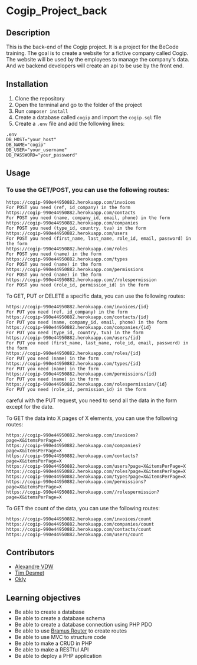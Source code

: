 # Cogip_Project_back

## Description

This is the back-end of the Cogip project. It is a project for the BeCode training. The goal is to create a website for a fictive company called Cogip. The website will be used by the employees to manage the company's data. And we backend developers will create an api to be use by the front end.

## Installation

1. Clone the repository
2. Open the terminal and go to the folder of the project
3. Run `composer install`
4. Create a database called `cogip` and import the `cogip.sql` file
5. Create a `.env` file and add the following lines:

```
.env
DB_HOST="your_host"
DB_NAME="cogip"
DB_USER="your_username"
DB_PASSWORD="your_password"
```

## Usage

### To use the GET/POST, you can use the following routes:

```
https://cogip-990e44950882.herokuapp.com/invoices
For POST you need (ref, id_company) in the form
https://cogip-990e44950882.herokuapp.com/contacts
For POST you need (name, company_id, email, phone) in the form
https://cogip-990e44950882.herokuapp.com/companies
For POST you need (type_id, country, tva) in the form
https://cogip-990e44950882.herokuapp.com/users
For POST you need (first_name, last_name, role_id, email, password) in the form
https://cogip-990e44950882.herokuapp.com/roles
For POST you need (name) in the form
https://cogip-990e44950882.herokuapp.com/types
For POST you need (name) in the form
https://cogip-990e44950882.herokuapp.com/permissions
For POST you need (name) in the form
https://cogip-990e44950882.herokuapp.com//rolespermission
For POST you need (role_id, permission_id) in the form
```

To GET, PUT or DELETE a specific data, you can use the following routes:

```
https://cogip-990e44950882.herokuapp.com/invoices/{id}
For PUT you need (ref, id_company) in the form
https://cogip-990e44950882.herokuapp.com/contacts/{id}
For PUT you need (name, company_id, email, phone) in the form
https://cogip-990e44950882.herokuapp.com/companies/{id}
For PUT you need (type_id, country, tva) in the form
https://cogip-990e44950882.herokuapp.com/users/{id}
For PUT you need (first_name, last_name, role_id, email, password) in the form
https://cogip-990e44950882.herokuapp.com/roles/{id}
For PUT you need (name) in the form
https://cogip-990e44950882.herokuapp.com/types/{id}
For PUT you need (name) in the form
https://cogip-990e44950882.herokuapp.com/permissions/{id}
For PUT you need (name) in the form
https://cogip-990e44950882.herokuapp.com/rolespermission/{id}
For PUT you need (role_id, permission_id) in the form
```

careful with the PUT request, you need to send all the data in the form except for the date.


To GET the data into X pages of X elements, you can use the following routes:

```
https://cogip-990e44950882.herokuapp.com/invoices?page=X&itemsPerPage=X
https://cogip-990e44950882.herokuapp.com/companies?page=X&itemsPerPage=X
https://cogip-990e44950882.herokuapp.com/contacts?page=X&itemsPerPage=X
https://cogip-990e44950882.herokuapp.com/users?page=X&itemsPerPage=X
https://cogip-990e44950882.herokuapp.com/roles?page=X&itemsPerPage=X
https://cogip-990e44950882.herokuapp.com/types?page=X&itemsPerPage=X
https://cogip-990e44950882.herokuapp.com/permissions?page=X&itemsPerPage=X
https://cogip-990e44950882.herokuapp.com//rolespermission?page=X&itemsPerPage=X
```

To GET the count of the data, you can use the following routes:
```
https://cogip-990e44950882.herokuapp.com/invoices/count
https://cogip-990e44950882.herokuapp.com/companies/count
https://cogip-990e44950882.herokuapp.com/contacts/count
https://cogip-990e44950882.herokuapp.com/users/count
```

## Contributors

- [Alexandre VDW](https://github.com/AlexandreVDW)
- [Tim Desmet](https://github.com/TimDesmet00)
- [Okly](https://github.com/Okly2023)

## Learning objectives

- Be able to create a database
- Be able to create a database schema
- Be able to create a database connection using PHP PDO
- Be able to use [Bramus Router](https://github.com/bramus/router) to create routes
- Be able to use MVC to structure code
- Be able to make a CRUD in PHP
- Be able to make a RESTful API
- Be able to deploy a PHP application


